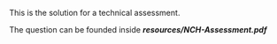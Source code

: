 This is the solution for a technical assessment. 

The question can be founded inside <strong><i>resources/NCH-Assessment.pdf</i></strong>
